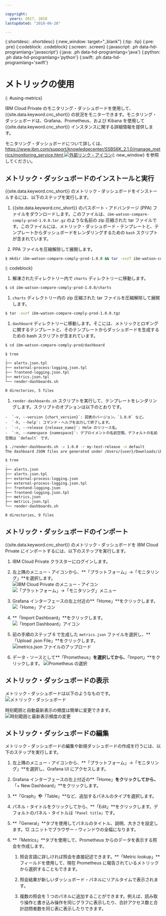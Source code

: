 ```yaml
---

copyright:
  years: 2017, 2018
lastupdated: "2018-06-28"

---
```


{:shortdesc: .shortdesc}
{:new_window: target="_blank"}
{:tip: .tip}
{:pre: .pre}
{:codeblock: .codeblock}
{:screen: .screen}
{:javascript: .ph data-hd-programlang='javascript'}
{:java: .ph data-hd-programlang='java'}
{:python: .ph data-hd-programlang='python'}
{:swift: .ph data-hd-programlang='swift'}

# メトリックの使用
{: #using-metrics}

IBM Cloud Private のモニタリング・ダッシュボードを使用して、{{site.data.keyword.cnc_short}} の状況をモニターできます。モニタリング・ダッシュボードは、Grafana、Prometheus、および Kibana を使用して {{site.data.keyword.cnc_short}} インスタンスに関する詳細情報を提供します。

モニタリング・ダッシュボードについて詳しくは、[https://www.ibm.com/support/knowledgecenter/SSBS6K_2.1.0/manage_metrics/monitoring_service.html ![外部リンク・アイコン](../../icons/launch-glyph.svg "外部リンク・アイコン")](https://www.ibm.com/support/knowledgecenter/SSBS6K_2.1.0/manage_metrics/monitoring_service.html){: new_window} を参照してください。

## メトリック・ダッシュボードのインストールと実行

{{site.data.keyword.cnc_short}} のメトリック・ダッシュボードをインストールするには、以下のステップを実行します。

 1. {{site.data.keyword.cnc_short}} のパスポート・アドバンテージ (PPA) ファイルをダウンロードします。このファイルは、`ibm-watson-compare-comply-prod-1.0.0.tar.gz` のような名前の zip 圧縮された tar ファイルです。このファイルには、メトリック・ダッシュボード・テンプレートと、テンプレートからダッシュボードをレンダリングするための `bash` スクリプトが含まれています。

 1. PPA ファイルを圧縮解除して展開します。
  ```bash
  $ mkdir ibm-watson-compare-comply-prod-1.0.0 && tar -xvzf ibm-watson-compare-comply-prod-1.0.0.tar.gz -C ibm-watson-compare-comply-prod-1.0.0
  ```
  {: codeblock}

 1. 解凍されたディレクトリー内で `charts` ディレクトリーに移動します。
   ```bash
   $ cd ibm-watson-compare-comply-prod-1.0.0/charts    
   ```

 1. `charts` ディレクトリー内の zip 圧縮された tar ファイルを圧縮解除して展開します。
   ```bash
   $ tar -xvzf ibm-watson-compare-comply-prod-1.0.0.tgz
   ```

 1. `dashboard` ディレクトリーに移動します。そこには、メトリックとロギングに関するテンプレートと、そのテンプレートからダッシュボードを生成するための bash スクリプトが含まれています。


   ```bash
   $ cd ibm-watson-compare-comply-prod/dashboard

   $ tree
   .
   ├── alerts.json.tpl
   ├── external-process-logging.json.tpl
   ├── frontend-logging.json.tpl
   ├── metrics.json.tpl
   └── render-dashboards.sh

   0 directories, 5 files
   ```

  1. `render-dashboards.sh` スクリプトを実行して、テンプレートをレンダリングします。スクリプトのオプションは以下のとおりです。
  
    -  `-v, --version {chart_version}`: 図表のバージョン。`1.0.0` など。
    -  `-h, --help`: コマンド・ヘルプを出力して終了します。
    -  `-r, --release {release_name}`: Helm のリリース名。
    -  `-n, --namespace {namespace}`: デプロイメントの名前空間。デフォルトの名前空間は `default` です。

   ```bash
   $ ./render-dashboards.sh -v 1.0.0 -r my-test-release -n default
   The dashboard JSON files are generated under /Users/{user}/Downloads/ibm-watson-compare-comply-prod-1.0.0/charts/ibm-watson-compare-comply-prod/dashboard.

   $ tree
   .
   ├── alerts.json
   ├── alerts.json.tpl
   ├── external-process-logging.json
   ├── external-process-logging.json.tpl
   ├── frontend-logging.json
   ├── frontend-logging.json.tpl
   ├── metrics.json
   ├── metrics.json.tpl
   └── render-dashboards.sh

   0 directories, 9 files
   ```

## メトリック・ダッシュボードのインポート

{{site.data.keyword.cnc_short}} のメトリック・ダッシュボードを IBM Cloud Private にインポートするには、以下のステップを実行します。

  1. IBM Cloud Private クラスターにログインします。

  1. 左上隅のメニュー・アイコンから、**「プラットフォーム」->「モニタリング」**を選択します。<br />
      ![IBM Cloud Private のメニュー・アイコン](images/icp-menu.png) <br />
      ![「プラットフォーム」->「モニタリング」メニュー](images/icp-monitoring.png)

  1. Grafana インターフェースの左上付近の**「Home」**をクリックします。<br />
      ![「Home」アイコン](images/icp-home.png)

  1. **「Import Dashboard」**をクリックします。
      ![「Import Dashboard」アイコン](images/import-dboard.png)

  1. 前の手順のステップ 6 で生成した `metrics.json` ファイルを選択し、**「Upload .json File」**をクリックします。<br />
      ![metrics.json ファイルのアップロード](images/metrics-json.png)

  1. データ・ソースとして**「Prometheus」**を選択してから、**「Import」**をクリックします。
       ![Prometheus の選択](images/prometheus.png)

## メトリック・ダッシュボードの表示

メトリック・ダッシュボードは以下のようなものです。
![メトリック・ダッシュボード](images/metrics-dboard.png)

時刻範囲と自動最新表示の頻度は簡単に変更できます。
![時刻範囲と最新表示頻度の変更](images/dboard-change.png)

## メトリック・ダッシュボードの編集

メトリック・ダッシュボードの編集や新規ダッシュボードの作成を行うには、以下のステップを実行します。

  1. 左上隅のメニュー・アイコンから、**「プラットフォーム」->「モニタリング」**を選択し、Grafana UI にアクセスします。

  1. Grafana インターフェースの左上付近の**「Home」**をクリックしてから、**「+ New Dashboard」**をクリックします。

  1. **「Graph」**や**「Table」**など、追加するパネルのタイプを選択します。

  1. パネル・タイトルをクリックしてから、**「Edit」**をクリックします。デフォルトのパネル・タイトルは`「Panel title」`です。

  1. **「General」**タブを使用してパネルのタイトル、説明、大きさを設定します。12 ユニットでブラウザー・ウィンドウの全幅になります。

  1. **「Metrics」**タブを使用して、Prometheus からのデータを表示する照会を作成します。

        1. 照会言語に詳しければ照会を直接記述できます。**「Metric lookup」**フィールドを使用して、現在 Prometheus に報告されているメトリックから選択することもできます。

        1. 照会結果が新しいダッシュボード・パネルにリアルタイムで表示されます。

        1. 複数の照会を 1 つのパネルに追加することができます。例えば、読み取り操作と書き込み操作を同じグラフに表示したり、合計アクセス数と合計訪問者数を同じ表に表示したりできます。
        
